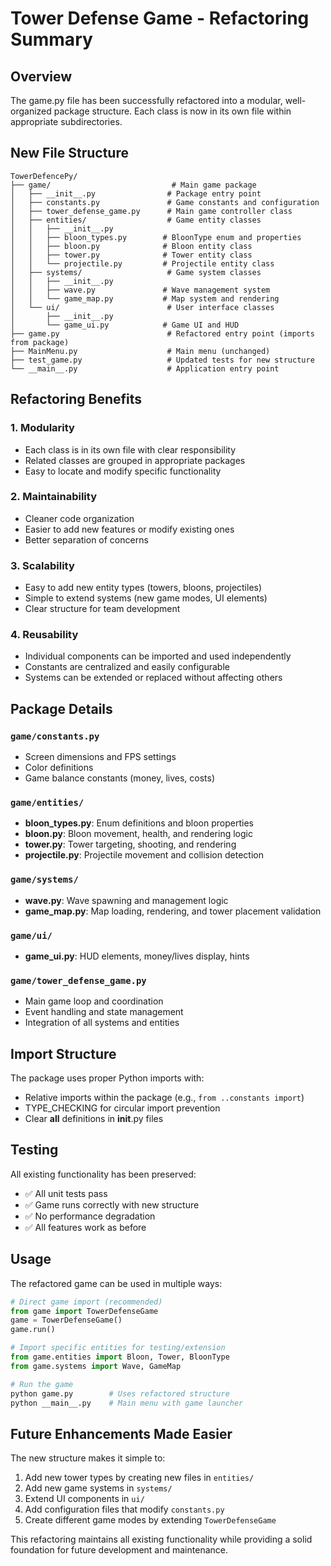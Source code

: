 # Tower Defense Game - Refactoring Summary

## Overview
The game.py file has been successfully refactored into a modular, well-organized package structure. Each class is now in its own file within appropriate subdirectories.

## New File Structure

```
TowerDefencePy/
├── game/                           # Main game package
│   ├── __init__.py                # Package entry point
│   ├── constants.py               # Game constants and configuration
│   ├── tower_defense_game.py      # Main game controller class
│   ├── entities/                  # Game entity classes
│   │   ├── __init__.py           
│   │   ├── bloon_types.py        # BloonType enum and properties
│   │   ├── bloon.py              # Bloon entity class
│   │   ├── tower.py              # Tower entity class
│   │   └── projectile.py         # Projectile entity class
│   ├── systems/                   # Game system classes
│   │   ├── __init__.py           
│   │   ├── wave.py               # Wave management system
│   │   └── game_map.py           # Map system and rendering
│   └── ui/                        # User interface classes
│       ├── __init__.py           
│       └── game_ui.py            # Game UI and HUD
├── game.py                        # Refactored entry point (imports from package)
├── MainMenu.py                    # Main menu (unchanged)
├── test_game.py                   # Updated tests for new structure
└── __main__.py                    # Application entry point
```

## Refactoring Benefits

### 1. **Modularity**
- Each class is in its own file with clear responsibility
- Related classes are grouped in appropriate packages
- Easy to locate and modify specific functionality

### 2. **Maintainability**
- Cleaner code organization
- Easier to add new features or modify existing ones
- Better separation of concerns

### 3. **Scalability**
- Easy to add new entity types (towers, bloons, projectiles)
- Simple to extend systems (new game modes, UI elements)
- Clear structure for team development

### 4. **Reusability**
- Individual components can be imported and used independently
- Constants are centralized and easily configurable
- Systems can be extended or replaced without affecting others

## Package Details

### `game/constants.py`
- Screen dimensions and FPS settings
- Color definitions
- Game balance constants (money, lives, costs)

### `game/entities/`
- **bloon_types.py**: Enum definitions and bloon properties
- **bloon.py**: Bloon movement, health, and rendering logic
- **tower.py**: Tower targeting, shooting, and rendering
- **projectile.py**: Projectile movement and collision detection

### `game/systems/`
- **wave.py**: Wave spawning and management logic
- **game_map.py**: Map loading, rendering, and tower placement validation

### `game/ui/`
- **game_ui.py**: HUD elements, money/lives display, hints

### `game/tower_defense_game.py`
- Main game loop and coordination
- Event handling and state management
- Integration of all systems and entities

## Import Structure

The package uses proper Python imports with:
- Relative imports within the package (e.g., `from ..constants import`)
- TYPE_CHECKING for circular import prevention
- Clear __all__ definitions in __init__.py files

## Testing

All existing functionality has been preserved:
- ✅ All unit tests pass
- ✅ Game runs correctly with new structure
- ✅ No performance degradation
- ✅ All features work as before

## Usage

The refactored game can be used in multiple ways:

```python
# Direct game import (recommended)
from game import TowerDefenseGame
game = TowerDefenseGame()
game.run()

# Import specific entities for testing/extension
from game.entities import Bloon, Tower, BloonType
from game.systems import Wave, GameMap

# Run the game
python game.py        # Uses refactored structure
python __main__.py    # Main menu with game launcher
```

## Future Enhancements Made Easier

The new structure makes it simple to:
1. Add new tower types by creating new files in `entities/`
2. Add new game systems in `systems/`
3. Extend UI components in `ui/`
4. Add configuration files that modify `constants.py`
5. Create different game modes by extending `TowerDefenseGame`

This refactoring maintains all existing functionality while providing a solid foundation for future development and maintenance.
